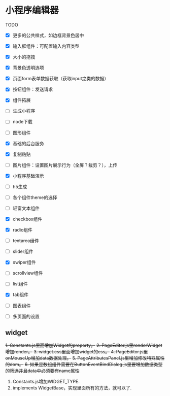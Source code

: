 # 小程序编辑器

TODO
- [x] 更多的公共样式，如边框背景色居中
- [x] 输入框组件：可配置输入内容类型
- [x] 大小的拖拽
- [x] 背景色透明选项
- [x] 页面form表单数据获取（获取input之类的数据）
- [x] 按钮组件：发送请求
- [x] 组件拓展
- [ ] 生成小程序
- [ ] node下载
- [ ] 图形组件
- [x] 基础的后台服务
- [x] 复制粘贴
- [ ] 图片组件：设置图片展示行为（全屏？裁剪？），上传
- [x] 小程序基础演示
- [ ] h5生成
- [ ] 各个组件theme的选择
- [ ] 轻富文本组件
- [x] checkbox组件
- [x] radio组件
- [ ] ~~textarea组件~~
- [ ] slider组件
- [x] swiper组件
- [ ] scrollview组件
- [ ] list组件
- [x] tab组件
- [ ] 图表组件
- [ ] 多页面的设置


## widget

~~1. Constants.js里面增加Widget的property。~~
~~2. PageEditor.js里renderWidget增加render。~~
~~3. widget.css里面增加widget的css。~~
~~4. PageEditor.js里onMouseUp增加data数据处理。~~
~~5. PageAttributesPanel.js里增加修改特殊属性的dom。~~
~~6. 如果是数组组件需要在ButtonEventBindDialog.js里要增加数据类型的筛选并且data中必须要有name属性~~
1. Constants.js增加WIDGET_TYPE.
2. implements WidgetBase，实现里面所有的方法，就可以了.
